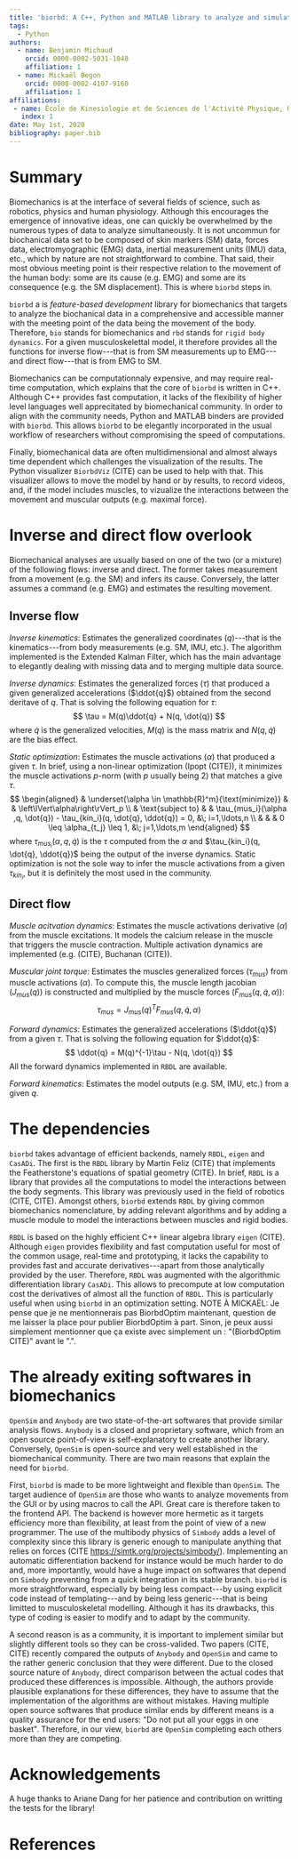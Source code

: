 ```yaml
---
title: 'biorbd: A C++, Python and MATLAB library to analyze and simulate the human body'
tags:
  - Python
authors:
  - name: Benjamin Michaud
    orcid: 0000-0002-5031-1048
    affiliation: 1
  - name: Mickaël Begon
    orcid: 0000-0002-4107-9160
    affiliation: 1
affiliations:
 - name: École de Kinesiologie et de Sciences de l'Activité Physique, Université de Montréal
   index: 1
date: May 1st, 2020
bibliography: paper.bib
---
```


# Summary
Biomechanics is at the interface of several fields of science, such as robotics, physics and human physiology.
Although this encourages the emergence of innovative ideas, one can quickly be overwhelmed by the numerous types of data to analyze simultaneously. 
It is not uncommun for biochanical data set to be composed of skin markers (SM) data, forces data, electromyographic (EMG) data, inertial measurement units (IMU) data, etc., which by nature are not straightforward to combine.
That said, their most obvious meeting point is their respective relation to the movement of the human body: some are its cause (e.g. EMG) and some are its consequence (e.g. the SM displacement).
This is where `biorbd` steps in. 

`biorbd` a is *feature-based development* library for biomechanics that targets to analyze the biochanical data in a comprehensive and accessible manner with the meeting point of the data being the movement of the body.
Therefore, `bio` stands for biomechanics and `rbd` stands for `rigid body dynamics`. 
For a given musculoskelettal model, it therefore provides all the functions for inverse flow---that is from SM measurements up to EMG---and direct flow---that is from EMG to SM.

Biomechanics can be computationnaly expensive, and may require real-time computation, which explains that the core of `biorbd` is written in C++. 
Although C++ provides fast computation, it lacks of the flexibility of higher level languages well apprecitated by biomechanical community. 
In order to align with the community needs, Python and MATLAB binders are provided with `biorbd`.
This allows `biorbd` to be elegantly incorporated in the usual workflow of researchers without compromising the speed of computations. 

Finally, biomechanical data are often multidimensional and almost always time dependent which challenges the visualization of the results. 
The Python visualizer `BiorbdViz` (CITE) can be used to help with that. 
This visualizer allows to move the model by hand or by results, to record videos, and, if the model includes muscles, to vizualize the interactions between the movement and muscular outputs (e.g. maximal force). 

# Inverse and direct flow overlook
Biomechanical analyses are usually based on one of the two (or a mixture) of the following flows: inverse and direct. 
The former takes measurement from a movement (e.g. the SM) and infers its cause.
Conversely, the latter assumes a command (e.g. EMG) and estimates the resulting movement.

## Inverse flow
*Inverse kinematics*: Estimates the generalized coordinates ($q$)---that is the kinematics---from body measurements (e.g. SM, IMU, etc.). 
The algorithm implemented is the Extended Kalman Filter, which has the main advantage to elegantly dealing with missing data and to merging multiple data source.

*Inverse dynamics*: Estimates the generalized forces ($\tau$) that produced a given generalized accelerations ($\ddot{q}$) obtained from the second deritave of $q$. 
That is solving the following equation for $\tau$:
$$
\tau = M(q)\ddot{q} + N(q, \dot{q})
$$
where $\dot{q}$ is the generalized velocities, $M(q)$ is the mass matrix and $N(q, \dot{q})$ are the bias effect. 

*Static optimization*: Estimates the muscle activations ($\alpha$) that produced a given $\tau$. 
In brief, using a non-linear optimization (Ipopt (CITE)), it minimizes the muscle activations *p*-norm (with $p$ usually being $2$) that matches a give $\tau$. 
$$
\begin{aligned}
    & \underset{\alpha \in \mathbb{R}^m}{\text{minimize}}
    & & \left\lVert\alpha\right\rVert_p \\
    & \text{subject to}
    & & \tau_{mus_i}(\alpha ,q, \dot{q}) - \tau_{kin_i}(q, \dot{q}, \ddot{q}) = 0, &\; i=1,\ldots,n \\
    & & &  0 \leq \alpha_{t_j} \leq 1, &\; j=1,\ldots,m
\end{aligned}
$$
where $\tau_{mus_i}(\alpha ,q, \dot{q})$ is the $\tau$ computed from the $\alpha$ and $\tau_{kin_i}(q, \dot{q}, \ddot{q})$ being the output of the inverse dynamics.
Static optimization is not the sole way to infer the muscle activations from a given $\tau_{kin_i}$, but it is definitely the most used in the community. 

## Direct flow
*Muscle acitvation dynamics*: Estimates the muscle activations derivative ($\dot{\alpha}$) from the muscle excitations. 
It models the calcium release in the muscle that triggers the muscle contraction. 
Multiple activation dynamics are implemented (e.g. (CITE), Buchanan (CITE)).

*Muscular joint torque*: Estimates the muscles generalized forces ($\tau_{mus}$) from muscle activations ($\alpha$). 
To compute this, the muscle length jacobian ($J_{mus}(q)$) is constructed and multiplied by the muscle forces ($F_{mus}(q, \dot{q}, \alpha)$):
$$
\tau_{mus} = J_{mus}(q)^T F_{mus}(q, \dot{q}, \alpha)
$$

*Forward dynamics*: Estimates the generalized accelerations ($\ddot{q}$) from a given $\tau$. 
That is solving the following equation for $\ddot{q}$:
$$
\ddot{q} = M(q)^{-1}\tau - N(q, \dot{q})
$$
All the forward dynamics implemented in `RBDL` are available.

*Forward kinematics*: Estimates the model outputs (e.g. SM, IMU, etc.) from a given $q$. 

# The dependencies
`biorbd` takes advantage of efficient backends, namely `RBDL`, `eigen` and `CasADi`. 
The first is the `RBDL` library by Martin Feliz (CITE) that implements the Featherstone's equations of spatial geometry (CITE). 
In brief, `RBDL` is a library that provides all the computations to model the interactions between the body segments. 
This library was previously used in the field of robotics (CITE, CITE).
Amongst others, `biorbd` extends `RBDL` by giving common biomechanics nomenclature, by adding relevant algorithms and by adding a muscle module to model the interactions between muscles and rigid bodies.

`RBDL` is based on the highly efficient C++ linear algebra library `eigen` (CITE). 
Although `eigen` provides flexibility and fast computation useful for most of the common usage, real-time and prototyping, 
it lacks the capability to provides fast and accurate derivatives---apart from those analytically provided by the user. 
Therefore, `RBDL` was augmented with the algorithmic differentiation library `CasADi`.
This allows to precompute at low computation cost the derivatives of almost all the function of `RBDL`. 
This is particularly useful when using `biorbd` in an optimization setting.
NOTE À MICKAËL: Je pense que je ne mentionnerais pas BiorbdOptim maintenant, question de me laisser la place pour publier BiorbdOptim à part. Sinon, je peux aussi simplement mentionner que ça existe avec simplement un : "(BiorbdOptim CITE)" avant le ".".

# The already exiting softwares in biomechanics
`OpenSim` and `Anybody` are two state-of-the-art softwares that provide similar analysis flows.
`Anybody` is a closed and proprietary software, which from an open source point-of-view is self-explanatory to create another library.
Conversely, `OpenSim` is open-source and very well established in the biomechanical community. 
There are two main reasons that explain the need for `biorbd`.

First, `biorbd` is made to be more lightweight and flexible than `OpenSim`. 
The target audience of `OpenSim` are those who wants to analyze movements from the GUI or by using macros to call the API. 
Great care is therefore taken to the frontend API. 
The backend is however more hermetic as it targets efficiency more than flexibility, at least from the point of view of a new programmer. 
The use of the multibody physics of `Simbody` adds a level of complexity since this library is generic enough to manipulate anything that relies on forces (CITE https://simtk.org/projects/simbody/). 
Implementing an automatic differentiation backend for instance would be much harder to do and, more importantly, would have a huge impact on softwares that depend on `Simbody` preventing from a quick integration in its stable branch. 
`biorbd` is more straightforward, especially by being less compact---by using explicit code instead of templating---and by being less generic---that is being limitted to musculoskeletal modelling.
Although it has its drawbacks, this type of coding is easier to modify and to adapt by the community. 

A second reason is as a community, it is important to implement similar but slightly different tools so they can be cross-valided. 
Two papers (CITE, CITE) recently compared the outputs of `Anybody` and `OpenSim` and came to the rather generic conclusion that they were different.
Due to the closed source nature of `Anybody`, direct comparison between the actual codes that produced these differences is impossible.
Although, the authors provide plausible explanations for these differences, they have to assume that the implementation of the algorithms are without mistakes. 
Having multiple open source softwares that produce similar ends by different means is a quality assurance for the end users: "Do not put all your eggs in one basket". 
Therefore, in our view, `biorbd` are `OpenSim` completing each others more than they are competing. 

# Acknowledgements
A huge thanks to Ariane Dang for her patience and contribution on writting the tests for the library!

# References

